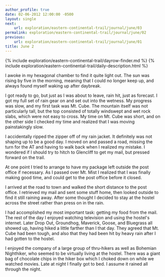 ```yaml
---
author_profile: true
date: 02-06-2012 12:00:00 -0500
layout: single
next:
    url: exploration/eastern-continental-trail/journal/june/03
permalink: exploration/eastern-continental-trail/journal/june/02
previous:
    url: exploration/eastern-continental-trail/journal/june/01
title: June 2
---
```

{% include exploration/eastern-continental-trail/dayrow-finder.md %}
{% include exploration/eastern-continental-trail/daily-description.html %}

I awoke in my hexagonal chamber to find it quite light out. The sun was rising by five in the morning, meaning that I could no longer keep up, and always found myself waking up after daybreak.

I got ready to go, but just as I was about to leave, rain hit, just as forecast. I got my full set of rain gear on and set out into the wetness. My progress was slow, and my first task was Mt. Cube. The mountain itself was not particularly tall, but the top consisted of totally windswept and wet rock slabs, which were not easy to cross. My time on Mt. Cube was short, and on the other side I checked my time and realized that I was moving painstakingly slow.

I accidentally ripped the zipper off of my rain jacket. It definitely was not shaping up to be a good day. I moved on and passed a road, missing the turn for the AT and having to walk back when I realized my mistake. I wondered if I should try to hitch to Glencliff to get my mail, but pressed forward on the trail.

At one point I tried to arrange to have my package left outside the post office if necessary. As I passed over Mt. Mist I realized that I was finally making good time, and could get to the post office before it closed.

I arrived at the road to town and walked the short distance to the post office. I retrieved my mail and sent some stuff home, then looked outside to find it still raining away. After some thought I decided to stay at the hostel across the street rather than press on in the rain.

I had accomplished my most important task: getting my food from the mail. The rest of the day I enjoyed watching television and using the hostel's internet. Later Drop Out, Groundhog, Maverick, Goose, and Bluegrass all showed up, having hiked a little farther than I that day. They agreed that Mt. Cube had been tough, and also that they had been hit by heavy rain after I had gotten to the hostel.

I enjoyed the company of a large group of thru-hikers as well as Bohemian Nighthiker, who seemed to be virtually living at the hostel. There was a giant bag of chocolate chips in the hiker box which I choked down on while we watched movies. Late at night I finally got to bed. I assume it rained all through the night.